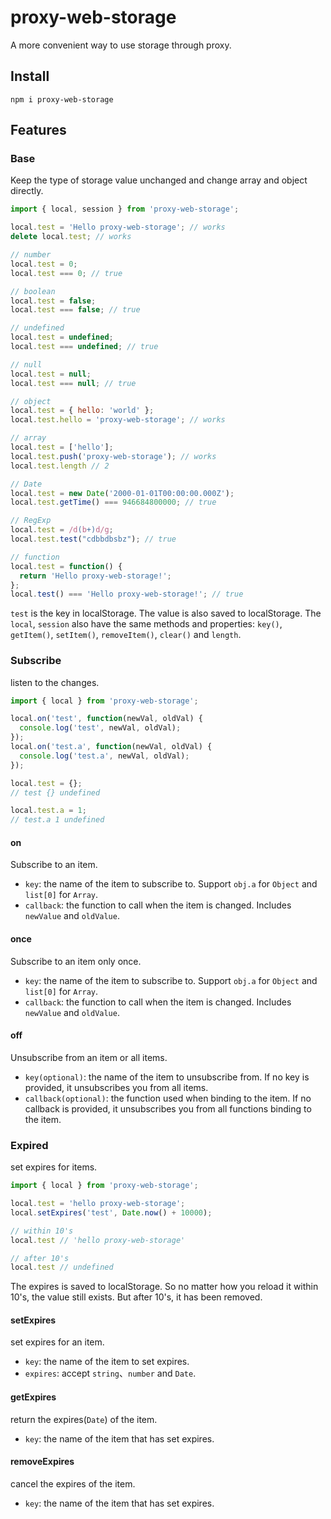 # proxy-web-storage

A more convenient way to use storage through proxy.

## Install

```shell
npm i proxy-web-storage
```

## Features

### Base

Keep the type of storage value unchanged and change array and object directly.

```js
import { local, session } from 'proxy-web-storage';

local.test = 'Hello proxy-web-storage'; // works
delete local.test; // works

// number
local.test = 0;
local.test === 0; // true

// boolean
local.test = false;
local.test === false; // true

// undefined
local.test = undefined;
local.test === undefined; // true

// null
local.test = null;
local.test === null; // true

// object
local.test = { hello: 'world' };
local.test.hello = 'proxy-web-storage'; // works

// array
local.test = ['hello'];
local.test.push('proxy-web-storage'); // works
local.test.length // 2

// Date
local.test = new Date('2000-01-01T00:00:00.000Z');
local.test.getTime() === 946684800000; // true

// RegExp
local.test = /d(b+)d/g;
local.test.test("cdbbdbsbz"); // true

// function
local.test = function() {
  return 'Hello proxy-web-storage!';
};
local.test() === 'Hello proxy-web-storage!'; // true
```

`test` is the key in localStorage. The value is also saved to localStorage.
The `local`, `session` also have the same methods and properties: `key()`, `getItem()`, `setItem()`, `removeItem()`, `clear()` and `length`.

### Subscribe

listen to the changes.

```js
import { local } from 'proxy-web-storage';

local.on('test', function(newVal, oldVal) {
  console.log('test', newVal, oldVal);
});
local.on('test.a', function(newVal, oldVal) {
  console.log('test.a', newVal, oldVal);
});

local.test = {};
// test {} undefined

local.test.a = 1;
// test.a 1 undefined
```

#### on

Subscribe to an item.

- `key`: the name of the item to subscribe to. Support `obj.a` for `Object` and `list[0]` for `Array`.
- `callback`: the function to call when the item is changed. Includes `newValue` and `oldValue`.

#### once

Subscribe to an item only once.

- `key`: the name of the item to subscribe to. Support `obj.a` for `Object` and `list[0]` for `Array`.
- `callback`: the function to call when the item is changed. Includes `newValue` and `oldValue`.

#### off

Unsubscribe from an item or all items.

- `key(optional)`: the name of the item to unsubscribe from. If no key is provided, it unsubscribes you from all items.
- `callback(optional)`: the function used when binding to the item. If no callback is provided, it unsubscribes you from all functions binding to the item.

### Expired

set expires for items.

```js
import { local } from 'proxy-web-storage';

local.test = 'hello proxy-web-storage';
local.setExpires('test', Date.now() + 10000);

// within 10's
local.test // 'hello proxy-web-storage'

// after 10's
local.test // undefined
```

The expires is saved to localStorage.
So no matter how you reload it within 10's, the value still exists.
But after 10's, it has been removed.

#### setExpires

set expires for an item.

- `key`: the name of the item to set expires.
- `expires`: accept `string`、`number` and `Date`.

#### getExpires

return the expires(`Date`) of the item.

- `key`: the name of the item that has set expires.

#### removeExpires

cancel the expires of the item.

- `key`: the name of the item that has set expires.
